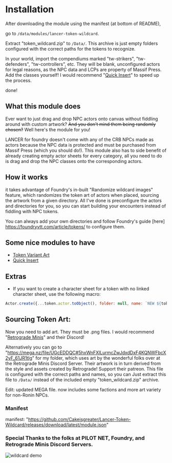 # Installation
After downloading the module using the manifest (at bottom of README),

go to ```/data/modules/lancer-token-wildcard```.

Extract "token_wildcard.zip" to ```/Data/```. This archive is just empty folders configured with the correct paths for the tokens to recognize.

In your world, import the compendiums marked "tw-strikers", "tw-defenders", "tw-controllers", etc. They will be blank, unconfigured actors for legal reasons, as the NPC data and LCPs are property of Massif Press. Add the classes yourself! I would recommend "[Quick Insert](https://foundryvtt.com/packages/quick-insert)" to speed up the process.

done!

## What this module does
Ever want to just drag and drop NPC actors onto canvas without fiddling around with custom artwork? ~~And you don't mind them being randomly chosen?~~ Well here's the module for you!

LANCER for foundry doesn't come with any of the CRB NPCs made as actors because the NPC data is protected and must be purchased from Massif Press (which you should do!). This module also has to side benefit of already creating empty actor sheets for every category, all you need to do is drag and drop the NPC classes onto the corresponding actors.

## How it works
it takes advantage of Foundry's in-built "Randomize wildcard images" feature, which randomizes the token art of actors when placed, sourcing the artwork from a given directory. All I've done is preconfigure the actors and directories for you, so you can start building your encounters instead of fiddling with NPC tokens. 

You can always add your own directories and follow Foundry's guide [here] https://foundryvtt.com/article/tokens/ to configure them. 

## Some nice modules to have
- [Token Variant Art](https://foundryvtt.com/packages/token-variants)
- [Quick Insert](https://foundryvtt.com/packages/quick-insert)

## Extras
- If you want to create a character sheet for a token with no linked character sheet, use the following macro:
```js
Actor.create({...token.actor.toObject(), folder: null, name: `NEW ${token.actor.name}`})
```

## Sourcing Token Art:
Now you need to add art. They must be .png files. I would recommend "[Retrograde Minis](https://retrogrademinis.com/)" and their Discord!

Alternatively you can go to "https://mega.nz/file/UGcEDDQC#5hxWnFXlLurmcZwJdxdDxF4KQNWFbcX2yF_61JR1tlg" for my folder, which uses art by the wonderful folks over at the Retrograde Minis Discord Server. Their artwork is in turn derived from the style and assets created by Retrograde! Support their patreon. This file is configured with the correct paths and names, so you can Just extract this file to ```/Data/``` instead of the included empty "token_wildcard.zip" archive. 

Edit: updated MEGA file. now includes some factions and more art variety for non-Ronin NPCs.

### Manifest
manifest: "https://github.com/Cakeisgreater/Lancer-Token-Wildcard/releases/download/latest/module.json"

### Special Thanks to the folks at PILOT NET, Foundry, and Retrograde Minis Discord Servers.
![wildcard demo](https://user-images.githubusercontent.com/129597129/230131296-2c2ddec6-26f9-4f5f-8fa7-a3626fadc043.gif)
